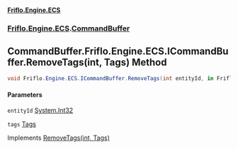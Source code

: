 #### [Friflo.Engine.ECS](index.md 'index')
### [Friflo.Engine.ECS](Friflo.Engine.ECS.md 'Friflo.Engine.ECS').[CommandBuffer](CommandBuffer.md 'Friflo.Engine.ECS.CommandBuffer')

## CommandBuffer.Friflo.Engine.ECS.ICommandBuffer.RemoveTags(int, Tags) Method

```csharp
void Friflo.Engine.ECS.ICommandBuffer.RemoveTags(int entityId, in Friflo.Engine.ECS.Tags tags);
```
#### Parameters

<a name='Friflo.Engine.ECS.CommandBuffer.Friflo.Engine.ECS.ICommandBuffer.RemoveTags(int,Friflo.Engine.ECS.Tags).entityId'></a>

`entityId` [System.Int32](https://docs.microsoft.com/en-us/dotnet/api/System.Int32 'System.Int32')

<a name='Friflo.Engine.ECS.CommandBuffer.Friflo.Engine.ECS.ICommandBuffer.RemoveTags(int,Friflo.Engine.ECS.Tags).tags'></a>

`tags` [Tags](Tags.md 'Friflo.Engine.ECS.Tags')

Implements [RemoveTags(int, Tags)](ICommandBuffer.RemoveTags(int,Tags).md 'Friflo.Engine.ECS.ICommandBuffer.RemoveTags(int, Friflo.Engine.ECS.Tags)')
